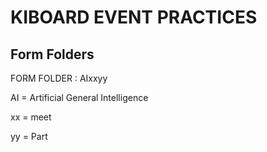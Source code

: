 # KIBOARD EVENT PRACTICES
## Form Folders
FORM FOLDER : AIxxyy

AI = Artificial General Intelligence

xx = meet

yy = Part
